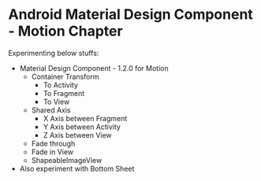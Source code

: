 # Android Material Design Component - Motion Chapter

Experimenting below stuffs:

- Material Design Component - 1.2.0 for Motion
    - Container Transform
        - To Activity
        - To Fragment
        - To View
    - Shared Axis
        - X Axis between Fragment
        - Y Axis between Activity
        - Z Axis between View
    - Fade through
    - Fade in View
    - ShapeableImageView
- Also experiment with Bottom Sheet